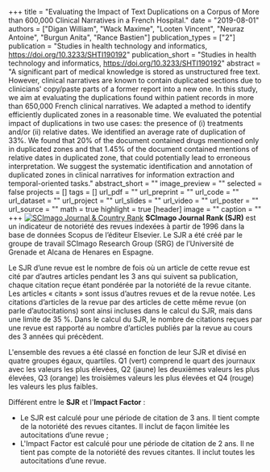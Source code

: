 +++
title = "Evaluating the Impact of Text Duplications on a Corpus of More than 600,000 Clinical Narratives in a French Hospital."
date = "2019-08-01"
authors = ["Digan William", "Wack Maxime", "Looten Vincent", "Neuraz Antoine", "Burgun Anita", "Rance Bastien"]
publication_types = ["2"]
publication = "Studies in health technology and informatics, https://doi.org/10.3233/SHTI190192"
publication_short = "Studies in health technology and informatics, https://doi.org/10.3233/SHTI190192"
abstract = "A significant part of medical knowledge is stored as unstructured free text. However, clinical narratives are known to contain duplicated sections due to clinicians' copy/paste parts of a former report into a new one. In this study, we aim at evaluating the duplications found within patient records in more than 650,000 French clinical narratives. We adapted a method to identify efficiently duplicated zones in a reasonable time. We evaluated the potential impact of duplications in two use cases: the presence of (i) treatments and/or (ii) relative dates. We identified an average rate of duplication of 33%. We found that 20% of the document contained drugs mentioned only in duplicated zones and that 1.45% of the document contained mentions of relative dates in duplicated zone, that could potentially lead to erroneous interpretation. We suggest the systematic identification and annotation of duplicated zones in clinical narratives for information extraction and temporal-oriented tasks."
abstract_short = ""
image_preview = ""
selected = false
projects = []
tags = []
url_pdf = ""
url_preprint = ""
url_code = ""
url_dataset = ""
url_project = ""
url_slides = ""
url_video = ""
url_poster = ""
url_source = ""
math = true
highlight = true
[header]
image = ""
caption = ""
+++
<a href="https://www.scimagojr.com/journalsearch.php?q=&amp;tip=sid&amp;exact=no" title="SCImago Journal &amp; Country Rank"><img border="0" src="https://www.scimagojr.com/journal_img.php?id=" alt="SCImago Journal &amp; Country Rank"  /></a>
**SCImago Journal Rank (SJR)** est un indicateur de notoriété des revues indexées à partir de 1996 dans la base de données Scopus de l’éditeur Elsevier. Le SJR a été créé par le groupe de travail SCImago Research Group (SRG) de l’Université de Grenade et Alcana de Henares en Espagne.  
  
Le SJR d’une revue est le nombre de fois où un article de cette revue est cité par d’autres articles pendant les 3 ans qui suivent sa publication, chaque citation reçue étant pondérée par la notoriété de la revue citante. Les articles « citants » sont issus d’autres revues et de la revue notée. Les citations d’articles de la revue par des articles de cette même revue (on parle d’autocitations) sont ainsi incluses dans le calcul du SJR, mais dans une limite de 35 %. Dans le calcul du SJR, le nombre de citations reçues par une revue est rapporté au nombre d’articles publiés par la revue au cours des 3 années qui précèdent.  
  
L'ensemble des revues a été classé en fonction de leur SJR et divisé en quatre groupes égaux, quartiles. Q1 (vert) comprend le quart des journaux avec les valeurs les plus élevées, Q2 (jaune) les deuxièmes valeurs les plus élevées, Q3 (orange) les troisièmes valeurs les plus élevées et Q4 (rouge) les valeurs les plus faibles.  
  
Différent entre le **SJR** et l'**Impact Factor** :  
- Le SJR est calculé pour une période de citation de 3 ans. Il tient compte de la notoriété des revues citantes. Il inclut de façon limitée les autocitations d’une revue ;  
- L'Impact Factor est calculé pour une période de citation de 2 ans. Il ne tient pas compte de la notoriété des revues citantes. Il inclut toutes les autocitations d’une revue.
